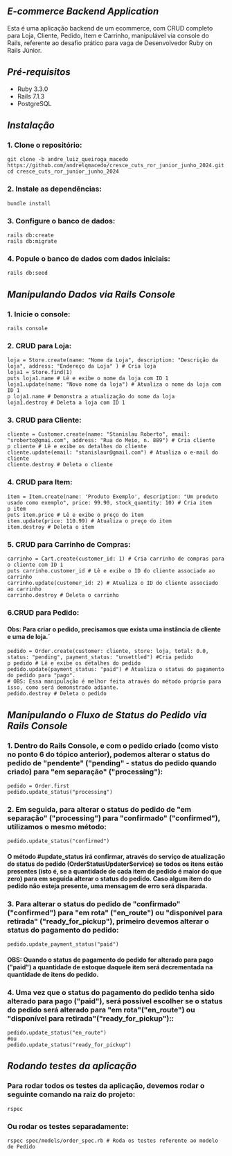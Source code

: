 ## *E-commerce Backend Application*

Esta é uma aplicação backend de um ecommerce, com CRUD completo para Loja, Cliente, Pedido, Item e Carrinho, manipulável via console do Rails, referente ao desafio prático para vaga de Desenvolvedor Ruby on Rails Júnior.

## *Pré-requisitos*

- Ruby 3.3.0
- Rails 7.1.3
- PostgreSQL

## *Instalação*

### 1. Clone o repositório:
    
    git clone -b andre_luiz_queiroga_macedo https://github.com/andrelqmacedo/cresce_cuts_ror_junior_junho_2024.git
    cd cresce_cuts_ror_junior_junho_2024

### 2. Instale as dependências:
    
    bundle install
    
### 3. Configure o banco de dados:

    rails db:create
    rails db:migrate

### 4. Popule o banco de dados com dados iniciais:

    rails db:seed

## *Manipulando Dados via Rails Console*

### 1. Inicie o console:

    rails console 
    
### 2. CRUD para Loja:
    
    loja = Store.create(name: "Nome da Loja", description: "Descrição da loja", address: "Endereço da Loja" ) # Cria loja
    loja1 = Store.find(1)
    puts loja1.name # Lê e exibe o nome da loja com ID 1
    loja1.update(name: "Novo nome da loja") # Atualiza o nome da loja com ID 1
    p loja1.name # Demonstra a atualização do nome da loja
    loja1.destroy # Deleta a loja com ID 1
    
### 3. CRUD para Cliente:

    
    cliente = Customer.create(name: "Stanislau Roberto", email: "sroberto@gmai.com", address: "Rua do Meio, n. 889") # Cria cliente
    p cliente # Lê e exibe os detalhes do cliente 
    cliente.update(email: "stanislaur@gmail.com") # Atualiza o e-mail do cliente 
    cliente.destroy # Deleta o cliente 
    
### 4. CRUD para Item:
    
    item = Item.create(name: 'Produto Exemplo', description: "Um produto usado como exemplo", price: 99.90, stock_quantity: 10) # Cria item
    p item
    puts item.price # Lê e exibe o preço do item 
    item.update(price: 110.99) # Atualiza o preço do item 
    item.destroy # Deleta o item 
    
### 5. CRUD para Carrinho de Compras:
    
    carrinho = Cart.create(customer_id: 1) # Cria carrinho de compras para o cliente com ID 1
    puts carrinho.customer_id # Lê e exibe o ID do cliente associado ao carrinho 
    carrinho.update(customer_id: 2) # Atualiza o ID do cliente associado ao carrinho 
    carrinho.destroy # Deleta o carrinho 
    
### 6.CRUD para Pedido:
#### Obs: Para criar o pedido, precisamos que exista uma instância de cliente e uma de loja.´
    
    pedido = Order.create(customer: cliente, store: loja, total: 0.0, status: "pending", payment_status: "unsettled") #Cria pedido
    p pedido # Lê e exibe os detalhes do pedido
    pedido.update(payment_status: "paid") # Atualiza o status do pagamento do pedido para "pago". 
    # OBS: Essa manipulação é melhor feita através do método próprio para isso, como será demonstrado adiante.
    pedido.destroy # Deleta o pedido
    
## *Manipulando o Fluxo de Status do Pedido via Rails Console*

### 1. Dentro do Rails Console, e com o pedido criado (como visto no ponto 6 do tópico anterior), podemos alterar o status do pedido de "pendente" ("pending" - status do pedido quando criado) para "em separação" ("processing"):
    
    pedido = Order.first
    pedido.update_status("processing")
    
### 2. Em seguida, para alterar o status do pedido de "em separação" ("processing") para "confirmado" ("confirmed"), utilizamos o mesmo método:
    
    pedido.update_status("confirmed")
      
#### O método #update_status irá confirmar, através do serviço de atualização do status do pedido (OrderStatusUpdaterService) se todos os itens estão presentes (isto é, se a quantidade de cada item de pedido é maior do que zero) para em seguida alterar o status do pedido. Caso algum item do pedido não esteja presente, uma mensagem de erro será disparada.

### 3. Para alterar o status do pedido de "confirmado" ("confirmed") para "em rota" ("en_route") ou "disponível para retirada" ("ready_for_pickup"), primeiro devemos alterar o status do pagamento do pedido:
    
    pedido.update_payment_status("paid")

#### OBS: Quando o status de pagamento do pedido for alterado para pago ("paid") a quantidade de estoque daquele item será decrementada na quantidade de itens do pedido.
    
### 4. Uma vez que o status do pagamento do pedido tenha sido alterado para pago ("paid"), será possível escolher se o status do pedido será alterado para "em rota"("en_route") ou "disponível para retirada"("ready_for_pickup")::
    
    pedido.update_status("en_route")
    #ou
    pedido.update_status("ready_for_pickup")

## *Rodando testes da aplicação*

### Para rodar todos os testes da aplicação, devemos rodar o seguinte comando na raiz do projeto:

    rspec

### Ou rodar os testes separadamente:

    rspec spec/models/order_spec.rb # Roda os testes referente ao modelo de Pedido

